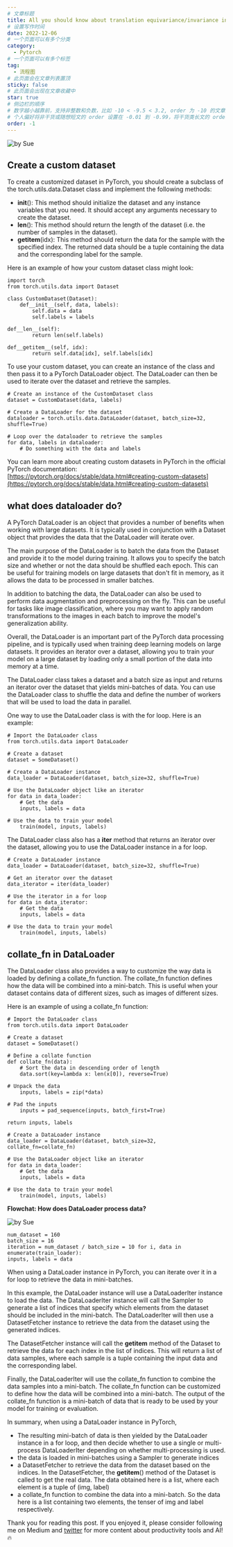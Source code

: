 ```yaml
---
# 文章标题
title: All you should know about translation equivariance/invariance in CNN
# 设置写作时间
date: 2022-12-06
# 一个页面可以有多个分类
category:
  - Pytorch
# 一个页面可以有多个标签
tag:
  - 流程图
# 此页面会在文章列表置顶
sticky: false
# 此页面会出现在文章收藏中
star: true
# 侧边栏的顺序
# 数字越小越靠前，支持非整数和负数，比如 -10 < -9.5 < 3.2, order 为 -10 的文章会最靠上。
# 个人偏好将非干货或随想短文的 order 设置在 -0.01 到 -0.99，将干货类长文的 order 设置在 -1 到负无穷。每次新增文章都会在上一篇的基础上递减 order 值。
order: -1
---
```

![by Sue](https://cdn-images-1.medium.com/max/3600/0*KGB2LDb3-ppXVajd)

## **Create a custom dataset**

To create a customized dataset in PyTorch, you should create a subclass of the torch.utils.data.Dataset class and implement the following methods:

* __init__(): This method should initialize the dataset and any instance variables that you need. It should accept any arguments necessary to create the dataset.
* __len__(): This method should return the length of the dataset (i.e. the number of samples in the dataset).
* __getitem__(idx): This method should return the data for the sample with the specified index. The returned data should be a tuple containing the data and the corresponding label for the sample.

Here is an example of how your custom dataset class might look:

    import torch
    from torch.utils.data import Dataset

    class CustomDataset(Dataset):
        def__init__(self, data, labels):
            self.data = data
            self.labels = labels

    def__len__(self):
            return len(self.labels)

    def__getitem__(self, idx):
            return self.data[idx], self.labels[idx]

To use your custom dataset, you can create an instance of the class and then pass it to a PyTorch DataLoader object. The DataLoader can then be used to iterate over the dataset and retrieve the samples.

    # Create an instance of the CustomDataset class
    dataset = CustomDataset(data, labels)

    # Create a DataLoader for the dataset
    dataloader = torch.utils.data.DataLoader(dataset, batch_size=32, shuffle=True)

    # Loop over the dataloader to retrieve the samples
    for data, labels in dataloader:
        # Do something with the data and labels

You can learn more about creating custom datasets in PyTorch in the official PyTorch documentation: [https://pytorch.org/docs/stable/data.html#creating-custom-datasets](https://pytorch.org/docs/stable/data.html#creating-custom-datasets)

## **what does dataloader do?**

A PyTorch DataLoader is an object that provides a number of benefits when working with large datasets. It is typically used in conjunction with a Dataset object that provides the data that the DataLoader will iterate over.

The main purpose of the DataLoader is to batch the data from the Dataset and provide it to the model during training. It allows you to specify the batch size and whether or not the data should be shuffled each epoch. This can be useful for training models on large datasets that don't fit in memory, as it allows the data to be processed in smaller batches.

In addition to batching the data, the DataLoader can also be used to perform data augmentation and preprocessing on the fly. This can be useful for tasks like image classification, where you may want to apply random transformations to the images in each batch to improve the model's generalization ability.

Overall, the DataLoader is an important part of the PyTorch data processing pipeline, and is typically used when training deep learning models on large datasets. It provides an iterator over a dataset, allowing you to train your model on a large dataset by loading only a small portion of the data into memory at a time.

The DataLoader class takes a dataset and a batch size as input and returns an iterator over the dataset that yields mini-batches of data. You can use the DataLoader class to shuffle the data and define the number of workers that will be used to load the data in parallel.

One way to use the DataLoader class is with the for loop. Here is an example:

    # Import the DataLoader class
    from torch.utils.data import DataLoader

    # Create a dataset
    dataset = SomeDataset()

    # Create a DataLoader instance
    data_loader = DataLoader(dataset, batch_size=32, shuffle=True)

    # Use the DataLoader object like an iterator
    for data in data_loader:
        # Get the data
        inputs, labels = data

    # Use the data to train your model
        train(model, inputs, labels)

The DataLoader class also has a __iter__ method that returns an iterator over the dataset, allowing you to use the DataLoader instance in a for loop.

    # Create a DataLoader instance
    data_loader = DataLoader(dataset, batch_size=32, shuffle=True)

    # Get an iterator over the dataset
    data_iterator = iter(data_loader)

    # Use the iterator in a for loop
    for data in data_iterator:
        # Get the data
        inputs, labels = data

    # Use the data to train your model
        train(model, inputs, labels)

## **collate_fn in DataLoader**

The DataLoader class also provides a way to customize the way data is loaded by defining a collate_fn function. The collate_fn function defines how the data will be combined into a mini-batch. This is useful when your dataset contains data of different sizes, such as images of different sizes.

Here is an example of using a collate_fn function:

    # Import the DataLoader class
    from torch.utils.data import DataLoader

    # Create a dataset
    dataset = SomeDataset()

    # Define a collate function
    def collate_fn(data):
        # Sort the data in descending order of length
        data.sort(key=lambda x: len(x[0]), reverse=True)

    # Unpack the data
        inputs, labels = zip(*data)

    # Pad the inputs
        inputs = pad_sequence(inputs, batch_first=True)

    return inputs, labels

    # Create a DataLoader instance
    data_loader = DataLoader(dataset, batch_size=32, collate_fn=collate_fn)

    # Use the DataLoader object like an iterator
    for data in data_loader:
        # Get the data
        inputs, labels = data

    # Use the data to train your model
        train(model, inputs, labels)

**Flowchat: How does DataLoader process data?**

![by Sue](https://cdn-images-1.medium.com/max/3600/0*KGB2LDb3-ppXVajd)

    num_dataset = 160
    batch_size = 16
    iteration = num_dataset / batch_size = 10 for i, data in enumerate(train_loader):
    inputs, labels = data

When using a DataLoader instance in PyTorch, you can iterate over it in a for loop to retrieve the data in mini-batches.

In this example, the DataLoader instance will use a DataLoaderIter instance to load the data. The DataLoaderIter instance will call the Sampler to generate a list of indices that specify which elements from the dataset should be included in the mini-batch. The DataLoaderIter will then use a DatasetFetcher instance to retrieve the data from the dataset using the generated indices.

The DatasetFetcher instance will call the __getitem__ method of the Dataset to retrieve the data for each index in the list of indices. This will return a list of data samples, where each sample is a tuple containing the input data and the corresponding label.

Finally, the DataLoaderIter will use the collate_fn function to combine the data samples into a mini-batch. The collate_fn function can be customized to define how the data will be combined into a mini-batch. The output of the collate_fn function is a mini-batch of data that is ready to be used by your model for training or evaluation.

In summary, when using a DataLoader instance in PyTorch,

* The resulting mini-batch of data is then yielded by the DataLoader instance in a for loop, and then decide whether to use a single or multi-process DataLoaderIter depending on whether multi-processing is used.
* the data is loaded in mini-batches using a Sampler to generate indices
* a DatasetFetcher to retrieve the data from the dataset based on the indices. In the DatasetFetcher, the **getitem**() method of the Dataset is called to get the real data. The data obtained here is a list, where each element is a tuple of (img, label)
* a collate_fn function to combine the data into a mini-batch. So the data here is a list containing two elements, the tenser of img and label respectively.

Thank you for reading this post. If you enjoyed it, please consider following me on Medium and [twitter](https://twitter.com/Sue_sk79) for more content about productivity tools and AI! 🔥

